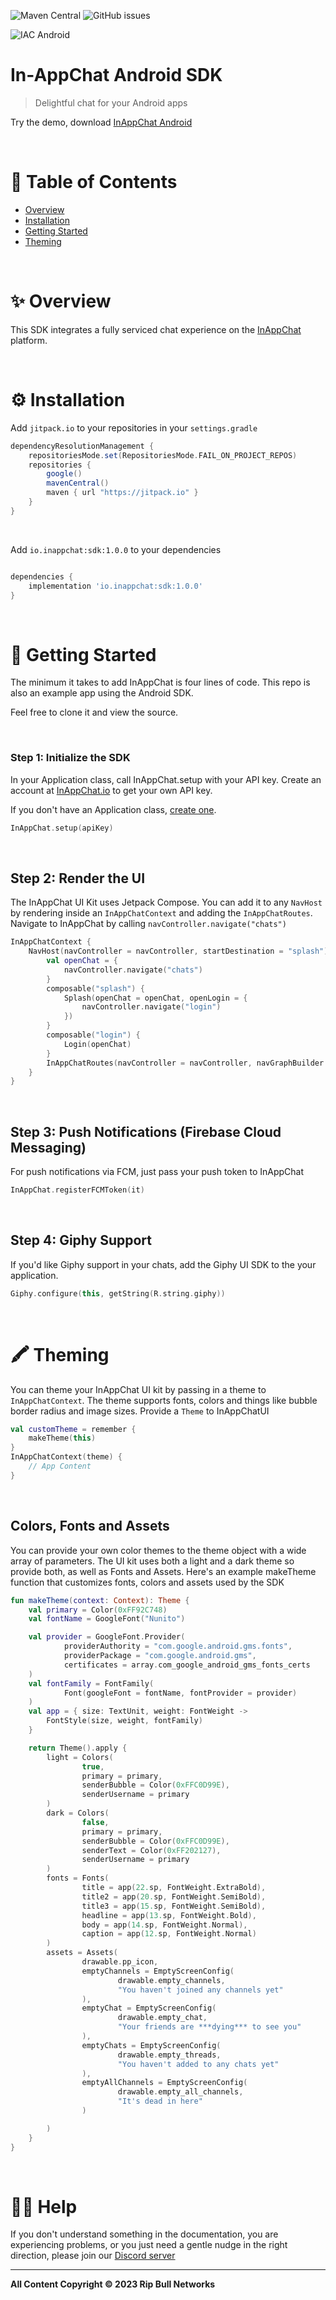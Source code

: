 ![Maven Central](https://img.shields.io/maven-central/v/io.inappchat/sdk) ![GitHub issues](https://img.shields.io/github/issues/inappchat/android-example)

![IAC Android](https://github.com/ShadowArcanist/IACAndroid/assets/106978117/c52d5c77-b368-49a0-847c-c18f812fd130)

# In-AppChat Android SDK

> Delightful chat for your Android apps

Try the demo, download [InAppChat Android](https://play.google.com/store/apps/details?id=io.inappchat.sample)

&nbsp;

# 📃 Table of Contents

- [Overview](https://github.com/ShadowArcanist/IACAndroid/blob/main/README.md#-overview)
- [Installation](https://github.com/ShadowArcanist/IACAndroid/blob/main/README.md#-installation)
- [Getting Started](https://github.com/ShadowArcanist/IACAndroid/blob/main/README.md#-getting-started)
- [Theming](https://github.com/ShadowArcanist/IACAndroid/blob/main/README.md#-theming)

&nbsp;

# ✨ Overview

This SDK integrates a fully serviced chat experience on the [InAppChat](https://inappchat.io) platform.

&nbsp;

# ⚙ Installation

Add `jitpack.io` to your repositories in your `settings.gradle`

```gradle
dependencyResolutionManagement {
    repositoriesMode.set(RepositoriesMode.FAIL_ON_PROJECT_REPOS)
    repositories {
        google()
        mavenCentral()
        maven { url "https://jitpack.io" }
    }
}
```

&nbsp;

Add `io.inappchat:sdk:1.0.0` to your dependencies

```gradle

dependencies {
    implementation 'io.inappchat:sdk:1.0.0'
}

```

&nbsp;

# 🚀 Getting Started

The minimum it takes to add InAppChat is four lines of code.
This repo is also an example app using the Android SDK.

Feel free to clone it and view the source.

&nbsp;

### Step 1: Initialize the SDK

In your Application class, call InAppChat.setup with your API key. Create an account at [InAppChat.io](https://inappchat.io) to get your own API key.

If you don't have an Application class, [create one](https://guides.codepath.com/android/Understanding-the-Android-Application-Class).

```kotlin
InAppChat.setup(apiKey)
```

&nbsp;

## Step 2: Render the UI

The InAppChat UI Kit uses Jetpack Compose.
You can add it to any `NavHost` by rendering inside an `InAppChatContext` and adding the `InAppChatRoutes`.
Navigate to InAppChat by calling `navController.navigate("chats")`

```kotlin
InAppChatContext {
    NavHost(navController = navController, startDestination = "splash") {
        val openChat = {
            navController.navigate("chats")
        }
        composable("splash") {
            Splash(openChat = openChat, openLogin = {
                navController.navigate("login")
            })
        }
        composable("login") {
            Login(openChat)
        }
        InAppChatRoutes(navController = navController, navGraphBuilder = this)
    }
}
```

&nbsp;

## Step 3: Push Notifications (Firebase Cloud Messaging)

For push notifications via FCM, just pass your push token to InAppChat

```kotlin
InAppChat.registerFCMToken(it)
```

&nbsp;

## Step 4: Giphy Support

If you'd like Giphy support in your chats, add the Giphy UI SDK to the your application.

```kotlin
Giphy.configure(this, getString(R.string.giphy))
```

&nbsp;

# 🖍 Theming

You can theme your InAppChat UI kit by passing in a theme to `InAppChatContext`. The theme supports fonts, colors and things like bubble border radius and image sizes. Provide a `Theme` to InAppChatUI

```kotlin
val customTheme = remember {
    makeTheme(this)
}
InAppChatContext(theme) {
    // App Content
}
```

&nbsp;

## Colors, Fonts and Assets

You can provide your own color themes to the theme object with a wide array of parameters. The UI kit uses both a light and a dark theme so provide both, as well as Fonts and Assets. Here's an example makeTheme function that customizes fonts, colors and assets used by the SDK

```kotlin
fun makeTheme(context: Context): Theme {
    val primary = Color(0xFF92C748)
    val fontName = GoogleFont("Nunito")

    val provider = GoogleFont.Provider(
            providerAuthority = "com.google.android.gms.fonts",
            providerPackage = "com.google.android.gms",
            certificates = array.com_google_android_gms_fonts_certs
    )
    val fontFamily = FontFamily(
            Font(googleFont = fontName, fontProvider = provider)
    )
    val app = { size: TextUnit, weight: FontWeight ->
        FontStyle(size, weight, fontFamily)
    }

    return Theme().apply {
        light = Colors(
                true,
                primary = primary,
                senderBubble = Color(0xFFC0D99E),
                senderUsername = primary
        )
        dark = Colors(
                false,
                primary = primary,
                senderBubble = Color(0xFFC0D99E),
                senderText = Color(0xFF202127),
                senderUsername = primary
        )
        fonts = Fonts(
                title = app(22.sp, FontWeight.ExtraBold),
                title2 = app(20.sp, FontWeight.SemiBold),
                title3 = app(15.sp, FontWeight.SemiBold),
                headline = app(13.sp, FontWeight.Bold),
                body = app(14.sp, FontWeight.Normal),
                caption = app(12.sp, FontWeight.Normal)
        )
        assets = Assets(
                drawable.pp_icon,
                emptyChannels = EmptyScreenConfig(
                        drawable.empty_channels,
                        "You haven't joined any channels yet"
                ),
                emptyChat = EmptyScreenConfig(
                        drawable.empty_chat,
                        "Your friends are ***dying*** to see you"
                ),
                emptyChats = EmptyScreenConfig(
                        drawable.empty_threads,
                        "You haven't added to any chats yet"
                ),
                emptyAllChannels = EmptyScreenConfig(
                        drawable.empty_all_channels,
                        "It's dead in here"
                )

        )
    }
}
```

&nbsp;

# 🙋‍♂️ Help

If you don't understand something in the documentation, you are experiencing problems, or you just need a gentle nudge in the right direction, please join our [Discord server](https://discord.com/invite/5kwyQCz3zZ)

---

**All Content Copyright © 2023 Rip Bull Networks**

